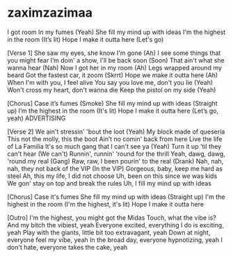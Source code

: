 # zaximzazimaa
I got room
In my fumes (Yeah)
She fill my mind up with ideas
I'm the highest in the room (It’s lit)
Hope I make it outta here (Let's go)

[Verse 1]
She saw my eyes, she know I'm gone (Ah)
I see some things that you might fear
I’m doin' a show, I'll be back soon (Soon)
That ain't what she wanna hear (Nah)
Now I got her in my room (Ah)
Legs wrapped around my beard
Got the fastest car, it zoom (Skrrt)
Hope we make it outta here (Ah)
When I'm with you, I feel alive
You say you love me, don't you lie (Yeah)
Won't cross my heart, don't wanna die
Keep the pistol on my side (Yeah)

[Chorus]
Case it’s fumes (Smoke)
She fill my mind up with ideas (Straight up)
I’m the highest in the room (It's lit)
Hope I make it outta here (Let’s go, yeah)
ADVERTISING


[Verse 2]
We ain't stressin' 'bout the loot (Yeah)
My block made of quesería
This not the molly, this the boot
Ain’t no comin' back from here
Live the life of La Familia
It's so much gang that I can't see ya (Yeah)
Turn it up 'til they can't hear (We can't)
Runnin', runnin' 'round for the thrill
Yeah, dawg, dawg, 'round my real (Gang)
Raw, raw, I been pourin' to the real (Drank)
Nah, nah, nah, they not back of the VIP (In the VIP)
Gorgeous, baby, keep me hard as steel
Ah, this my life, I did not choose
Uh, been on this since we was kids
We gon' stay on top and break the rules
Uh, I fill my mind up with ideas

[Chorus]
Case it's fumes
She fill my mind up with ideas (Straight up)
I'm the highest in the room (I'm the highest, it's lit)
Hope I make it outta here

[Outro]
I'm the highest, you might got the Midas
Touch, what the vibe is? And my bitch the vibiest, yeah
Everyone excited, everything I do is exciting, yeah
Play with the giants, little bit too extravagant, yeah
Down at night, everyone feel my vibe, yeah
In the broad day, everyone hypnotizing, yeah
I don't hate, everyone takes the cake, yeah
